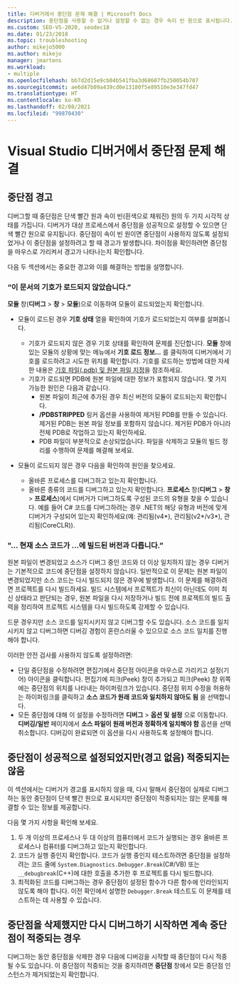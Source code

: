```yaml
---
title: 디버거에서 중단점 문제 해결 | Microsoft Docs
description: 중단점을 사용할 수 없거나 설정할 수 없는 경우 속이 빈 원으로 표시됩니다. 중단점을 설정할 때 발생할 수 있는 문제에 관한 정보를 여기에서 확인합니다.
ms.custom: SEO-VS-2020, seodec18
ms.date: 01/23/2018
ms.topic: troubleshooting
author: mikejo5000
ms.author: mikejo
manager: jmartens
ms.workload:
- multiple
ms.openlocfilehash: bb7d2d15e9cb04b541fba3d68607fb250054b707
ms.sourcegitcommit: ae6d47b09a439cd0e13180f5e89510e3e347fd47
ms.translationtype: HT
ms.contentlocale: ko-KR
ms.lasthandoff: 02/08/2021
ms.locfileid: "99870430"
---
```

# <a name="troubleshoot-breakpoints-in-the-visual-studio-debugger"></a>Visual Studio 디버거에서 중단점 문제 해결

## <a name="breakpoint-warnings"></a>중단점 경고

디버그할 때 중단점은 단색 빨간 원과 속이 빈(흰색으로 채워진) 원의 두 가지 시각적 상태를 가집니다. 디버거가 대상 프로세스에서 중단점을 성공적으로 설정할 수 있으면 단색 빨간 원으로 유지됩니다. 중단점이 속이 빈 원이면 중단점이 사용하지 않도록 설정되었거나 이 중단점을 설정하려고 할 때 경고가 발생합니다. 차이점을 확인하려면 중단점을 마우스로 가리켜서 경고가 나타나는지 확인합니다.

다음 두 섹션에서는 중요한 경고와 이를 해결하는 방법을 설명합니다.

### <a name="no-symbols-have-been-loaded-for-this-document"></a>“이 문서의 기호가 로드되지 않았습니다.”

**모듈** 창(**디버그** > **창** > **모듈**)으로 이동하여 모듈이 로드되었는지 확인합니다.
* 모듈이 로드된 경우 **기호 상태** 열을 확인하여 기호가 로드되었는지 여부를 살펴봅니다.
  * 기호가 로드되지 않은 경우 기호 상태를 확인하여 문제를 진단합니다. **모듈** 창에 있는 모듈의 상황에 맞는 메뉴에서 **기호 로드 정보...** 를 클릭하여 디버거에서 기호를 로드하려고 시도한 위치를 확인합니다. 기호를 로드하는 방법에 대한 자세한 내용은 [기호 파일(.pdb) 및 원본 파일 지정](../debugger/specify-symbol-dot-pdb-and-source-files-in-the-visual-studio-debugger.md)을 참조하세요.
  * 기호가 로드되면 PDB에 원본 파일에 대한 정보가 포함되지 않습니다. 몇 가지 가능한 원인은 다음과 같습니다.
    * 원본 파일이 최근에 추가된 경우 최신 버전의 모듈이 로드되는지 확인합니다.
    * **/PDBSTRIPPED** 링커 옵션을 사용하여 제거된 PDB를 만들 수 있습니다. 제거된 PDB는 원본 파일 정보를 포함하지 않습니다. 제거된 PDB가 아니라 전체 PDB로 작업하고 있는지 확인하세요.
    * PDB 파일이 부분적으로 손상되었습니다. 파일을 삭제하고 모듈의 빌드 정리를 수행하여 문제를 해결해 보세요.

* 모듈이 로드되지 않은 경우 다음을 확인하여 원인을 찾으세요.
  * 올바른 프로세스를 디버그하고 있는지 확인합니다.
  * 올바른 종류의 코드를 디버그하고 있는지 확인합니다. **프로세스** 창(**디버그** > **창** > **프로세스**)에서 디버거가 디버그하도록 구성된 코드의 유형을 찾을 수 있습니다. 예를 들어 C# 코드를 디버그하려는 경우 .NET의 해당 유형과 버전에 맞게 디버거가 구성되어 있는지 확인하세요(예: 관리됨(v4\*), 관리됨(v2\*/v3\*), 관리됨(CoreCLR)).

### <a name="-the-current-source-code-is-different-from-the-version-built-into"></a>"… 현재 소스 코드가 ...에 빌드된 버전과 다릅니다.”

원본 파일이 변경되었고 소스가 디버그 중인 코드와 더 이상 일치하지 않는 경우 디버거는 기본적으로 코드에 중단점을 설정하지 않습니다. 일반적으로 이 문제는 원본 파일이 변경되었지만 소스 코드는 다시 빌드되지 않은 경우에 발생합니다. 이 문제를 해결하려면 프로젝트를 다시 빌드하세요. 빌드 시스템에서 프로젝트가 최신이 아닌데도 이미 최신 상태라고 판단되는 경우, 원본 파일을 다시 저장하거나 빌드 전에 프로젝트의 빌드 출력을 정리하여 프로젝트 시스템을 다시 빌드하도록 강제할 수 있습니다.

드문 경우지만 소스 코드를 일치시키지 않고 디버그할 수도 있습니다. 소스 코드를 일치시키지 않고 디버그하면 디버깅 경험이 혼란스러울 수 있으므로 소스 코드 일치를 진행해야 합니다.

이러한 안전 검사를 사용하지 않도록 설정하려면:
* 단일 중단점을 수정하려면 편집기에서 중단점 아이콘을 마우스로 가리키고 설정(기어) 아이콘을 클릭합니다. 편집기에 피크(Peek) 창이 추가되고 피크(Peek) 창 위쪽에는 중단점의 위치를 나타내는 하이퍼링크가 있습니다. 중단점 위치 수정을 허용하는 하이퍼링크를 클릭하고 **소스 코드가 원래 코드와 일치하지 않아도 됨** 을 선택합니다.
* 모든 중단점에 대해 이 설정을 수정하려면 **디버그** > **옵션 및 설정** 으로 이동합니다. **디버깅/일반** 페이지에서 **소스 파일이 원래 버전과 정확하게 일치해야 함** 옵션을 선택 취소합니다. 디버깅이 완료되면 이 옵션을 다시 사용하도록 설정해야 합니다.

## <a name="the-breakpoint-was-successfully-set-no-warning-but-didnt-hit"></a>중단점이 성공적으로 설정되었지만(경고 없음) 적중되지는 않음

이 섹션에서는 디버거가 경고를 표시하지 않을 때, 다시 말해서 중단점이 실제로 디버그하는 동안 중단점이 단색 빨간 원으로 표시되지만 중단점이 적중되지는 않는 문제를 해결할 수 있는 정보를 제공합니다.

다음 몇 가지 사항을 확인해 보세요.
1. 두 개 이상의 프로세스나 두 대 이상의 컴퓨터에서 코드가 실행되는 경우 올바른 프로세스나 컴퓨터를 디버그하고 있는지 확인합니다.
2. 코드가 실행 중인지 확인합니다. 코드가 실행 중인지 테스트하려면 중단점을 설정하려는 코드 줄에 `System.Diagnostics.Debugger.Break`(C#/VB) 또는 `__debugbreak`(C++)에 대한 호출을 추가한 후 프로젝트를 다시 빌드합니다.
3. 최적화된 코드를 디버그하는 경우 중단점이 설정된 함수가 다른 함수에 인라인되지 않도록 해야 합니다. 이전 확인에서 설명한 `Debugger.Break` 테스트도 이 문제를 테스트하는 데 사용할 수 있습니다.

## <a name="i-deleted-a-breakpoint-but-i-continue-to-hit-it-when-i-start-debugging-again"></a>중단점을 삭제했지만 다시 디버그하기 시작하면 계속 중단점이 적중되는 경우

디버그하는 동안 중단점을 삭제한 경우 다음에 디버깅을 시작할 때 중단점이 다시 적중될 수도 있습니다. 이 중단점이 적중되는 것을 중지하려면 **중단점** 창에서 모든 중단점 인스턴스가 제거되었는지 확인합니다.
